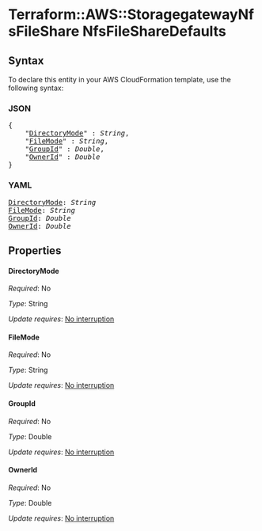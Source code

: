 # Terraform::AWS::StoragegatewayNfsFileShare NfsFileShareDefaults

## Syntax

To declare this entity in your AWS CloudFormation template, use the following syntax:

### JSON

<pre>
{
    "<a href="#directorymode" title="DirectoryMode">DirectoryMode</a>" : <i>String</i>,
    "<a href="#filemode" title="FileMode">FileMode</a>" : <i>String</i>,
    "<a href="#groupid" title="GroupId">GroupId</a>" : <i>Double</i>,
    "<a href="#ownerid" title="OwnerId">OwnerId</a>" : <i>Double</i>
}
</pre>

### YAML

<pre>
<a href="#directorymode" title="DirectoryMode">DirectoryMode</a>: <i>String</i>
<a href="#filemode" title="FileMode">FileMode</a>: <i>String</i>
<a href="#groupid" title="GroupId">GroupId</a>: <i>Double</i>
<a href="#ownerid" title="OwnerId">OwnerId</a>: <i>Double</i>
</pre>

## Properties

#### DirectoryMode

_Required_: No

_Type_: String

_Update requires_: [No interruption](https://docs.aws.amazon.com/AWSCloudFormation/latest/UserGuide/using-cfn-updating-stacks-update-behaviors.html#update-no-interrupt)

#### FileMode

_Required_: No

_Type_: String

_Update requires_: [No interruption](https://docs.aws.amazon.com/AWSCloudFormation/latest/UserGuide/using-cfn-updating-stacks-update-behaviors.html#update-no-interrupt)

#### GroupId

_Required_: No

_Type_: Double

_Update requires_: [No interruption](https://docs.aws.amazon.com/AWSCloudFormation/latest/UserGuide/using-cfn-updating-stacks-update-behaviors.html#update-no-interrupt)

#### OwnerId

_Required_: No

_Type_: Double

_Update requires_: [No interruption](https://docs.aws.amazon.com/AWSCloudFormation/latest/UserGuide/using-cfn-updating-stacks-update-behaviors.html#update-no-interrupt)

